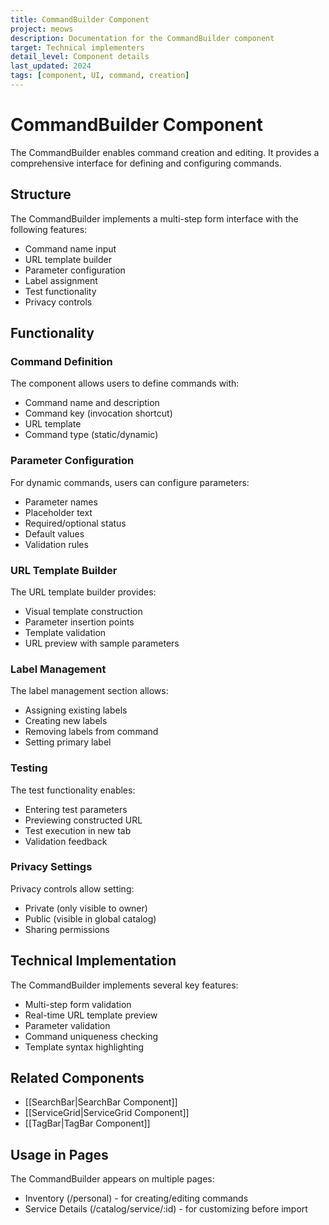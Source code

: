```yaml
---
title: CommandBuilder Component
project: meows
description: Documentation for the CommandBuilder component
target: Technical implementers
detail_level: Component details
last_updated: 2024
tags: [component, UI, command, creation]
---
```


# CommandBuilder Component

The CommandBuilder enables command creation and editing. It provides a comprehensive interface for defining and configuring commands.

## Structure

The CommandBuilder implements a multi-step form interface with the following features:

- Command name input
- URL template builder
- Parameter configuration
- Label assignment
- Test functionality
- Privacy controls

## Functionality

### Command Definition

The component allows users to define commands with:

- Command name and description
- Command key (invocation shortcut)
- URL template
- Command type (static/dynamic)

### Parameter Configuration

For dynamic commands, users can configure parameters:

- Parameter names
- Placeholder text
- Required/optional status
- Default values
- Validation rules

### URL Template Builder

The URL template builder provides:

- Visual template construction
- Parameter insertion points
- Template validation
- URL preview with sample parameters

### Label Management

The label management section allows:

- Assigning existing labels
- Creating new labels
- Removing labels from command
- Setting primary label

### Testing

The test functionality enables:

- Entering test parameters
- Previewing constructed URL
- Test execution in new tab
- Validation feedback

### Privacy Settings

Privacy controls allow setting:

- Private (only visible to owner)
- Public (visible in global catalog)
- Sharing permissions

## Technical Implementation

The CommandBuilder implements several key features:

- Multi-step form validation
- Real-time URL template preview
- Parameter validation
- Command uniqueness checking
- Template syntax highlighting

## Related Components

- [[SearchBar|SearchBar Component]]
- [[ServiceGrid|ServiceGrid Component]]
- [[TagBar|TagBar Component]]

## Usage in Pages

The CommandBuilder appears on multiple pages:

- Inventory (/personal) - for creating/editing commands
- Service Details (/catalog/service/:id) - for customizing before import
